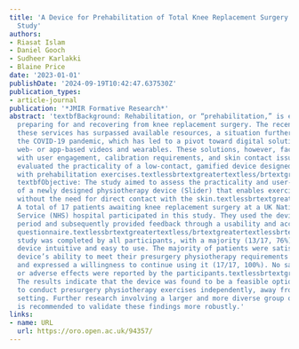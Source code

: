 ```yaml
---
title: 'A Device for Prehabilitation of Total Knee Replacement Surgery (Slider): Usability
  Study'
authors:
- Riasat Islam
- Daniel Gooch
- Sudheer Karlakki
- Blaine Price
date: '2023-01-01'
publishDate: '2024-09-19T10:42:47.637530Z'
publication_types:
- article-journal
publication: '*JMIR Formative Research*'
abstract: 'textbfBackground: Rehabilitation, or “prehabilitation,” is essential in
  preparing for and recovering from knee replacement surgery. The recent demand for
  these services has surpassed available resources, a situation further strained by
  the COVID-19 pandemic, which has led to a pivot toward digital solutions such as
  web- or app-based videos and wearables. These solutions, however, face challenges
  with user engagement, calibration requirements, and skin contact issues. This study
  evaluated the practicality of a low-contact, gamified device designed to assist
  with prehabilitation exercises.textlessbrtextgreatertextless/brtextgreatertextlessbrtextgreatertextless/brtextgreater
  textbfObjective: The study aimed to assess the practicality and user-friendliness
  of a newly designed physiotherapy device (Slider) that enables exercise monitoring
  without the need for direct contact with the skin.textlessbrtextgreatertextless/brtextgreatertextlessbrtextgreatertextless/brtextgreater  textbfMethods:
  A total of 17 patients awaiting knee replacement surgery at a UK National Health
  Service (NHS) hospital participated in this study. They used the device over a 2-week
  period and subsequently provided feedback through a usability and acceptability
  questionnaire.textlessbrtextgreatertextless/brtextgreatertextlessbrtextgreatertextless/brtextgreater  textbfResults:The
  study was completed by all participants, with a majority (13/17, 76%) finding the
  device intuitive and easy to use. The majority of patients were satisfied with the
  device’s ability to meet their presurgery physiotherapy requirements (16/17, 94%)
  and expressed a willingness to continue using it (17/17, 100%). No safety issues
  or adverse effects were reported by the participants.textlessbrtextgreatertextless/brtextgreatertextlessbrtextgreatertextless/brtextgreater  textbfConclusions:
  The results indicate that the device was found to be a feasible option for patients
  to conduct presurgery physiotherapy exercises independently, away from a clinical
  setting. Further research involving a larger and more diverse group of participants
  is recommended to validate these findings more robustly.'
links:
- name: URL
  url: https://oro.open.ac.uk/94357/
---
```


